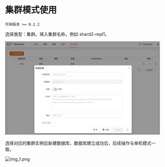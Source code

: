 # 集群模式使用

`可用版本 >= 0.2.2`

选择类型：集群。填入集群名称，例如 shard2-repl1。

![img.png](../../../images/instance-create.png)

选择对应的集群实例后新建数据库，数据库建立成功后，后续操作与单机模式一致。

![img_1.png](../../../images/database-create-cluster.png)